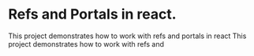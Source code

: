 # Refs and Portals in react.

This project demonstrates how to work with refs and portals in react
This project demonstrates how to work with refs and 